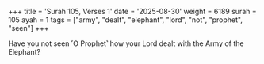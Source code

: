 +++
title = 'Surah 105, Verses 1'
date = '2025-08-30'
weight = 6189
surah = 105
ayah = 1
tags = ["army", "dealt", "elephant", "lord", "not", "prophet", "seen"]
+++

Have you not seen ˹O Prophet˺ how your Lord dealt with the Army of the Elephant?